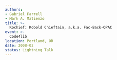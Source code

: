 ```yaml
---
authors:
- Gabriel Farrell
- Mark A. Matienzo
title: >-
  Kochief: Kobold Chieftain, a.k.a. Fac-Back-OPAC
event: >-
  Code4lib
location: Portland, OR
date: 2008-02
status: Lightning Talk
---
```

